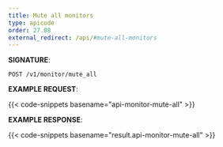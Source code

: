 ```yaml
---
title: Mute all monitors
type: apicode
order: 27.08
external_redirect: /api/#mute-all-monitors
---
```


**SIGNATURE**:

`POST /v1/monitor/mute_all`

**EXAMPLE REQUEST**:

{{< code-snippets basename="api-monitor-mute-all" >}}

**EXAMPLE RESPONSE**:

{{< code-snippets basename="result.api-monitor-mute-all" >}}
